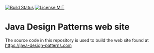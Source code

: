 [![Build Status](https://travis-ci.org/iluwatar/java-design-patterns-web.svg?branch=master)](https://travis-ci.org/iluwatar/java-design-patterns-web)
[![License MIT](https://img.shields.io/badge/license-MIT-blue.svg)](https://raw.githubusercontent.com/iluwatar/java-design-patterns-web/master/LICENSE)

# Java Design Patterns web site

The source code in this repository is used to build the web site found at https://java-design-patterns.com
